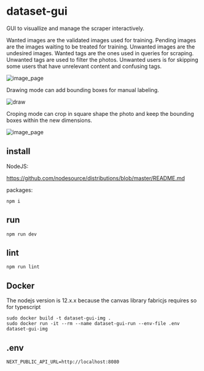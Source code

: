 # dataset-gui

GUI to visuallize and manage the scraper interactively.

Wanted images are the validated images used for training.
Pending images are the images waiting to be treated for training.
Unwanted images are the undesired images.
Wanted tags are the ones used in queries for scraping.
Unwanted tags are used to filter the photos.
Unwanted users is for skipping some users that have unrelevant content and confusing tags.

![image_page](/images/page.png)

Drawing mode can add bounding boxes for manual labeling.

![draw](/images/draw.png)

Croping mode can crop in square shape the photo and keep the bounding boxes within the new dimensions.

![image_page](/images/crop.png)

## install

NodeJS:

https://github.com/nodesource/distributions/blob/master/README.md

packages:

    npm i

## run

    npm run dev

## lint

    npm run lint

## Docker

The nodejs version is 12.x.x because the canvas library fabricjs requires so for typescript

    sudo docker build -t dataset-gui-img .
    sudo docker run -it --rm --name dataset-gui-run --env-file .env dataset-gui-img
## .env

    NEXT_PUBLIC_API_URL=http://localhost:8080